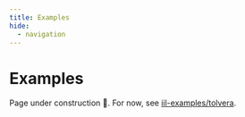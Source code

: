 ```yaml
---
title: Examples
hide:
  - navigation
---
```


# Examples

Page under construction 🚧. For now, see [iil-examples/tolvera](https://github.com/Intelligent-Instruments-Lab/iil-examples/tree/main/tolvera).
